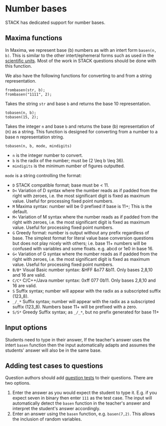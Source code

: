 # Number bases

STACK has dedicated support for number bases.

## Maxima functions

In Maxima, we represent base \(b\) numbers as with an intert form `basen(n, b)`.  This is similar to the other intert/ephemeral forms such as used in the [scientific units](../Authoring/Units.md).  Most of the work in STACK questions should be done with this function.

We also have the following functions for converting to and from a string representation.

    frombasen(str, b);
    frombasen("1111", 2);

Takes the string `str` and base `b` and returns the base 10 representation.

    tobasen(n, b);
    tobasen(15, 2);

Takes the integer `n` and base `b` and returns the base \(b\) representation of \(n\) as a string. This function is designed for converting from a number to a base n representation string.

    tobasen(n, b, mode, mindigits) 

* `n` is the integer number to convert.
* `b` is the radix of the number; must be \(2 \leq b \leq 36\).
* `mindigits` is the minimum number of figures outputted.

`mode` is a string controlling the format:

*    `D`    STACK compatible format; base must be < 11.
*    `D<`   Variation of D syntax where the number reads as if padded from the right with
         zeroes, i.e. the most significant digit is fixed as maximum value. Useful
         for processing fixed point numbers.
*    `M`    Maxima syntax: number will be 0 prefixed if base is 11+; This is the default.
*    `M<`   Variation of M syntax where the number reads as if padded from the right with
         zeroes, i.e. the most significant digit is fixed as maximum value. Useful
         for processing fixed point numbers.
*    `G`    Greedy format: number is output without any prefix regardless of base. The simplest
         format for literal value base conversion questions but does not play nicely with
         others; i.e. base 11+ numbers will be confused with variables and some floats.
         e.g. abcd or 1e0 in base 16.
*    `G<`   Variation of G syntax where the number reads as if padded from the right with
         zeroes, i.e. the most significant digit is fixed as maximum value. Useful
         for processing fixed point numbers.
*    `B/B*` Visual Basic number syntax: &HFF &o77 &b11. Only bases 2,8,10 and 16 are valid.
*    `C/C*` C/C++/Java number syntax: 0xff 077 0b11. Only bases 2,8,10 and 16 are valid.
*    `S`    Suffix syntax; number will appear with the radix as a subscripted suffix (123_8).
*    `_/_*` Suffix syntax; number will appear with the radix as a subscripted suffix (123_8).
         Numbers base 11+ will be prefixed with a zero.
*    `S/S*` Greedy Suffix syntax; as `_/_*`, but no prefix generated for base 11+

## Input options

Students need to type in their answer, If the teacher's answer uses the intert `basen` function then the input automatically adapts and assumes the students' answer will also be in the same base.

## Adding test cases to questions

Question authors should add [question tests](../Authoring/Testing.md) to their questions.  There are two options.

1. Enter the answer as you would expect the student to type it.  E.g. if you expect seven in binary then enter `111` as the test case.  The input will automatically detect the `basen` function in the teacher's answer and interpret the student's answer accordingly.
2. Enter an answer using the `basen` function, e.g. `basen(7,2)`.  This allows the inclusion of random variables.
